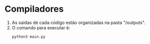 # Compiladores

1. As saídas de cada código estão organizadas na pasta "/outputs".
2. O comando para executar é: 
    ~~~
    python3 main.py
    ~~~